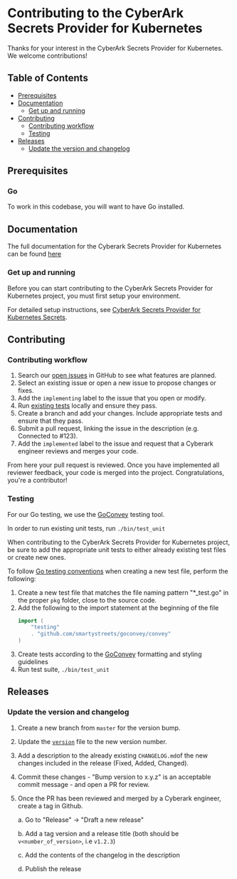 # Contributing to the CyberArk Secrets Provider for Kubernetes

Thanks for your interest in the CyberArk Secrets Provider for Kubernetes. We welcome contributions!

## Table of Contents

- [Prerequisites](#prerequisites)
- [Documentation](#documentation)
    - [Get up and running](#get-up-and-running)
- [Contributing](#contributing)
    - [Contributing workflow](#contributing-workflow)
    - [Testing](#testing)
- [Releases](#releases)
    - [Update the version and changelog](#update-the-version-and-changelog)

## Prerequisites

### Go

To work in this codebase, you will want to have Go installed.

## Documentation

The full documentation for the Cyberark Secrets Provider for Kubernetes can be found [here](https://www.docs.conjur.org/Latest/en/Content/Integrations/Kubernetes_deployApplicationsConjur-k8s-Secrets.htm)

### Get up and running

Before you can start contributing to the CyberArk Secrets Provider for Kubernetes project, you must first setup your environment. 

For detailed setup instructions, see [CyberArk Secrets Provider for Kubernetes Secrets](https://www.docs.conjur.org/Latest/en/Content/Integrations/Kubernetes_deployApplicationsConjur-k8s-Secrets.htm).

## Contributing

### Contributing workflow

1. Search our [open issues](https://github.com/cyberark/cyberark-secrets-provider-for-k8s/issues) in GitHub to see what features are planned.
1. Select an existing issue or open a new issue to propose changes or fixes.
1. Add the `implementing` label to the issue that you open or modify.
1. Run [existing tests](#testing) locally and ensure they pass.
1. Create a branch and add your changes. Include appropriate tests and ensure that they pass.
1. Submit a pull request, linking the issue in the description (e.g. Connected to #123).
1. Add the `implemented` label to the issue and request that a Cyberark engineer reviews and merges your code.

From here your pull request is reviewed. Once you have implemented all reviewer feedback, your code is merged into the project. Congratulations, you're a contributor!

### Testing

For our Go testing, we use the [GoConvey](http://goconvey.co/) testing tool.  

In order to run existing unit tests, run `./bin/test_unit`

When contributing to the CyberArk Secrets Provider for Kubernetes project, be sure to add the appropriate unit tests to either
already existing test files or create new ones.

To follow [Go testing conventions](https://golang.org/pkg/cmd/go/internal/test/) when creating a new test file, perform the following:
1. Create a new test file that matches the file naming pattern "*_test.go" in the proper `pkg` folder, close to the source code.
1. Add the following to the import statement at the beginning of the file
    ```go
    import (
        "testing"
        . "github.com/smartystreets/goconvey/convey"
    )
    ```
1. Create tests according to the [GoConvey](https://github.com/smartystreets/goconvey/wiki) formatting and styling guidelines 
1. Run test suite, `./bin/test_unit`
  
## Releases

### Update the version and changelog

1. Create a new branch from `master` for the version bump.
1. Update the [`version`](pkg/secrets/version.go) file to the new version number.
1. Add a description to the already existing `CHANGELOG.md`of the new changes included in the release (Fixed, Added, Changed).
1. Commit these changes - "Bump version to x.y.z" is an acceptable commit message - and open a PR for review.
1. Once the PR has been reviewed and merged by a Cyberark engineer, create a tag in Github.
    
    a. Go to "Release" -> "Draft a new release"
    
    b. Add a tag version and a release title (both should be `v<number_of_version>`, i.e `v1.2.3`)
    
    c. Add the contents of the changelog in the description
    
    d. Publish the release